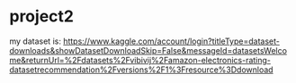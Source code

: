 # project2
my dataset is: https://www.kaggle.com/account/login?titleType=dataset-downloads&showDatasetDownloadSkip=False&messageId=datasetsWelcome&returnUrl=%2Fdatasets%2Fvibivij%2Famazon-electronics-rating-datasetrecommendation%2Fversions%2F1%3Fresource%3Ddownload

